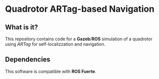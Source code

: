 # Quadrotor ARTag-based Navigation

## What is it?

This repository contains code for a **Gazeb**/**ROS** simulation of a
quadrotor using *ARTag* for self-localizzation and navigation.

## Dependencies

This software is compatible with **ROS Fuerte**.
